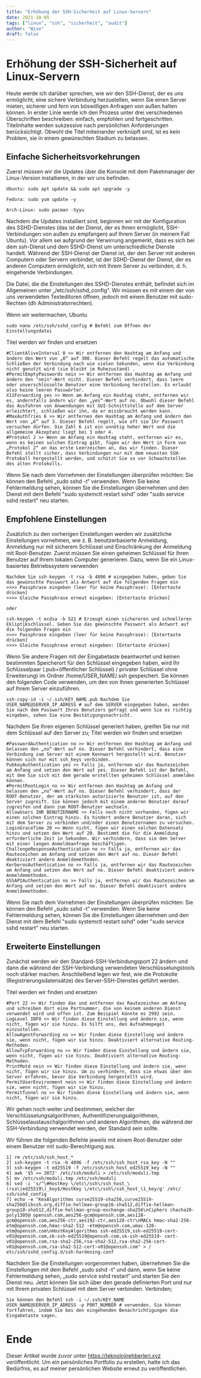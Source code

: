 ```yaml
---
title: "Erhöhung der SSH-Sicherheit auf Linux-Servern"
date: 2021-10-05
tags: ["linux", "ssh", "sicherheit", "audit"]
author: "Wise"
draft: false
---
```

# Erhöhung der SSH-Sicherheit auf Linux-Servern

Heute werde ich darüber sprechen, wie wir den SSH-Dienst, der es uns ermöglicht, eine sichere Verbindung herzustellen, wenn Sie einen Server mieten, sicherer und fern von böswilligen Anfragen von außen halten können. In erster Linie werde ich den Prozess unter drei verschiedenen Überschriften beschreiben: einfach, empfohlen und fortgeschritten. Titelinhalte werden sukzessive nach persönlichen Anforderungen berücksichtigt. Obwohl die Titel miteinander verknüpft sind, ist es kein Problem, sie in einem gewünschten Stadium zu belassen.

## Einfache Sicherheitsvorkehrungen

Zuerst müssen wir die Updates über die Konsole mit dem Paketmanager der Linux-Version installieren, in der wir uns befinden.

```
Ubuntu: sudo apt update && sudo apt upgrade -y

Fedora: sudo yum update -y

Arch-Linux: sudo pacman -Syyu
```

Nachdem die Updates installiert sind, beginnen wir mit der Konfiguration des SSHD-Dienstes (das ist der Dienst, der es Ihnen ermöglicht, SSH-Verbindungen von außen zu empfangen) auf Ihrem Server (in meinem Fall Ubuntu). Vor allem sei aufgrund der Verwirrung angemerkt, dass es sich bei dem ssh-Dienst und dem SSHD-Dienst um unterschiedliche Dienste handelt. Während der SSH-Dienst der Dienst ist, der den Server mit anderen Computern oder Servern verbindet, ist der SSHD-Dienst der Dienst, der es anderen Computern ermöglicht, sich mit Ihrem Server zu verbinden, d. h. eingehende Verbindungen.

Die Datei, die die Einstellungen des SSHD-Dienstes enthält, befindet sich im Allgemeinen unter „/etc/ssh/sshd_config“. Wir müssen es mit einem der von uns verwendeten Texteditoren öffnen, jedoch mit einem Benutzer mit sudo-Rechten (dh Administratorrechten).

Wenn wir weitermachen, Ubuntu

```
sudo nano /etc/ssh/sshd_config # Befehl zum Öffnen der Einstellungsdatei
```

Titel werden wir finden und ersetzen

```
#ClientAliveInterval 0 >> Wir entfernen den Hashtag am Anfang und ändern den Wert von „0“ auf 300. Dieser Befehl regelt das automatische Schließen der Verbindung nach wie vielen Sekunden, wenn die Verbindung nicht genutzt wird (sie bleibt im Ruhezustand) .
#PermitEmptyPasswords nein >> Wir entfernen das Hashtag am Anfang und ändern den "nein"-Wert nicht. Dieser Befehl verhindert, dass leere oder unverschlüsselte Benutzer eine Verbindung herstellen. Es erlaubt also keine leeren Passwörter.
X11Forwarding yes >> Wenn am Anfang ein Hashtag steht, entfernen wir es, andernfalls ändern wir den „yes“-Wert auf no. Obwohl dieser Befehl das Ausführen von Anwendungen mit GUI-Schnittstelle auf dem Server erleichtert, schließen wir ihn, da er missbraucht werden kann.
#MaxAuthTries 6 >> Wir entfernen den Hashtag am Anfang und ändern den Wert von „6“ auf 3. Dieser Befehl regelt, wie oft sie Ihr Passwort versuchen dürfen. Die Zahl 6 ist ein unnötig hoher Wert und die allgemeine Akzeptanz liegt bei 3 oder 4.
#Protokol 2 >> Wenn am Anfang ein Hashtag steht, entfernen wir es, wenn es keinen solchen Eintrag gibt, fügen wir den Wert in Form von „Protokol 2“ an das erste Leerzeichen an, das wir finden. Dieser Befehl stellt sicher, dass Verbindungen nur mit dem neuesten SSH-Protokoll hergestellt werden, und schützt Sie so vor Schwachstellen des alten Protokolls.
```

Wenn Sie nach dem Vornehmen der Einstellungen überprüfen möchten: Sie können den Befehl „sudo sshd -t“ verwenden. Wenn Sie keine Fehlermeldung sehen, können Sie die Einstellungen übernehmen und den Dienst mit dem Befehl "sudo systemctl restart sshd" oder "sudo service sshd restart" neu starten.

## Empfohlene Einstellungen

Zusätzlich zu den vorherigen Einstellungen werden wir zusätzliche Einstellungen vornehmen, wie z. B. benutzerbasierte Anmeldung, Anmeldung nur mit sicherem Schlüssel und Einschränkung der Anmeldung mit Root-Benutzer. Zuerst müssen Sie einen geheimen Schlüssel für Ihren Benutzer auf Ihrem lokalen Computer generieren. Dazu, wenn Sie ein Linux-basiertes Betriebssystem verwenden

```
Nachdem Sie ssh-keygen -t rsa -b 4096 # eingegeben haben, geben Sie das gewünschte Passwort als Antwort auf die folgenden Fragen ein
>>>> Passphrase eingeben (leer für keine Passphrase): [Entertaste drücken]
>>>> Gleiche Passphrase erneut eingeben: [Entertaste drücken]

oder

ssh-keygen -t ecdsa -b 521 # Erzeugt einen sichereren und schnelleren Ekliptikschlüssel. Geben Sie das gewünschte Passwort als Antwort auf die folgenden Fragen ein
>>>> Passphrase eingeben (leer für keine Passphrase): [Entertaste drücken]
>>>> Gleiche Passphrase erneut eingeben: [Entertaste drücken]
```

Wenn Sie andere Fragen mit der Eingabetaste beantwortet und keinen bestimmten Speicherort für den Schlüssel eingegeben haben, wird Ihr Schlüsselpaar (.pub=öffentlicher Schlüssel) / privater Schlüssel ohne Erweiterung) im Ordner /home/USER_NAME/.ssh gespeichert. Sie können den folgenden Code verwenden, um den von Ihnen generierten Schlüssel auf Ihrem Server einzuführen.

```
ssh-copy-id -i ~/.ssh/KEY_NAME.pub Nachdem Sie USER_NAME@SERVER_IP_ADRESS # auf dem SERVER eingegeben haben, werden Sie nach dem Passwort Ihres Benutzers gefragt und wenn Sie es richtig eingeben, sehen Sie eine Bestätigungsnachricht.
```

Nachdem Sie Ihren eigenen Schlüssel generiert haben, greifen Sie nur mit dem Schlüssel auf den Server zu;
Titel werden wir finden und ersetzen

```
#PasswordAuthentication no >> Wir entfernen den Hashtag am Anfang und belassen den „no“-Wert auf no. Dieser Befehl verhindert, dass eine Verbindung zum Server mit einem Kennwort hergestellt wird. Benutzer können sich nur mit ssh_keys verbinden.
PubkeyAuthentication yes >> Falls ja, entfernen wir das Rautezeichen am Anfang und setzen den Wert auf yes. Dieser Befehl ist der Befehl, mit dem Sie sich mit dem gerade erstellten geheimen Schlüssel anmelden können.
#PermitRootLogin no >> Wir entfernen den Hashtag am Anfang und belassen den „no“-Wert auf no. Dieser Befehl verhindert, dass der ROOT-Benutzer, der am stärksten autorisierte Benutzer ist, auf den Server zugreift. Sie können jedoch mit einem anderen Benutzer darauf zugreifen und dann zum ROOT-Benutzer wechseln.
AllowUsers IHR BENUTZERNAME >> Falls noch nicht vorhanden, fügen wir einen solchen Eintrag hinzu. Es hindert andere Benutzer daran, sich mit dem Server zu verbinden und/oder einen Benutzernamen zu versuchen.
LoginGraceTime 20 >> Wenn nicht, fügen wir einen solchen Datensatz hinzu und setzen den Wert auf 20. Bestimmt die für die Anmeldung erforderliche Zeit in Sekunden. Wir verhindern, dass sie den Server mit einer langen Anmeldeanfrage beschäftigen.
ChallengeResponseAuthentication no >> Falls ja, entfernen wir das Rautezeichen am Anfang und setzen den Wert auf no. Dieser Befehl deaktiviert andere Anmeldemethoden.
KerberosAuthentication no >> Falls ja, entfernen wir das Rautezeichen am Anfang und setzen den Wert auf no. Dieser Befehl deaktiviert andere Anmeldemethoden.
GSSAPIAuthentication no >> Falls ja, entfernen wir das Rautezeichen am Anfang und setzen den Wert auf no. Dieser Befehl deaktiviert andere Anmeldemethoden.
```

Wenn Sie nach dem Vornehmen der Einstellungen überprüfen möchten: Sie können den Befehl „sudo sshd -t“ verwenden. Wenn Sie keine Fehlermeldung sehen, können Sie die Einstellungen übernehmen und den Dienst mit dem Befehl "sudo systemctl restart sshd" oder "sudo service sshd restart" neu starten.

## Erweiterte Einstellungen

Zunächst werden wir den Standard-SSH-Verbindungsport 22 ändern und dann die während der SSH-Verbindung verwendeten Verschlüsselungstools noch stärker machen. Anschließend legen wir fest, wie die Protokolle (Registrierungsdatensätze) des Server-SSH-Dienstes geführt werden.

Titel werden wir finden und ersetzen

```
#Port 22 >> Wir finden das und entfernen das Rautezeichen am Anfang und schreiben dort eine Portnummer, die von keinem anderen Dienst verwendet wird und offen ist. Zum Beispiel könnte es 2992 sein.
LogLevel INFO >> Wir finden diese Einstellung und ändern sie, wenn nicht, fügen wir sie hinzu. Es hilft uns, den Aufnahmepegel einzustellen.
AllowAgentForwarding no >> Wir finden diese Einstellung und ändern sie, wenn nicht, fügen wir sie hinzu. Deaktiviert alternative Routing-Methoden.
AllowTcpForwarding no >> Wir finden diese Einstellung und ändern sie, wenn nicht, fügen wir sie hinzu. Deaktiviert alternative Routing-Methoden.
PrintMotd nein >> Wir finden diese Einstellung und ändern sie, wenn nicht, fügen wir sie hinzu. Um zu verhindern, dass sie etwas über den Server erfahren, bevor die Verbindung hergestellt wird.
PermitUserEnvironment nein >> Wir finden diese Einstellung und ändern sie, wenn nicht, fügen wir sie hinzu.
PermitTunnel no >> Wir finden diese Einstellung und ändern sie, wenn nicht, fügen wir sie hinzu.
```

Wir gehen noch weiter und bestimmen, welcher der Verschlüsselungsalgorithmen, Authentifizierungsalgorithmen, Schlüsselaustauschalgorithmen und anderen Algorithmen, die während der SSH-Verbindung verwendet werden, der Standard sein sollte.

Wir führen die folgenden Befehle jeweils mit einem Root-Benutzer oder einem Benutzer mit sudo-Berechtigung aus.

```
1] rm /etc/ssh/ssh_host_*
2] ssh-keygen -t rsa -b 4096 -f /etc/ssh/ssh_host_rsa_key -N ""
3] ssh-keygen -t ed25519 -f /etc/ssh/ssh_host_ed25519_key -N ""
4] awk '$5 >= 3072' /etc/ssh/moduli > /etc/ssh/moduli.tmp
5] mv /etc/ssh/moduli.tmp /etc/ssh/moduli
6] sed -i 's/^\#HostKey \/etc\/ssh\/ssh_host_\(rsa\|ed25519\)_key$/HostKey \/etc\/ssh\/ssh_host_\1_key/g' /etc/ ssh/sshd_config
7] echo -e "KexAlgorithms curve25519-sha256,curve25519-sha256@libssh.org,diffie-hellman-group16-sha512,diffie-hellman-group18-sha512,diffie-hellman-group-exchange-sha256\nCiphers chacha20-poly1305@ openssh.com,aes256-gcm@openssh.com,aes128-gcm@openssh.com,aes256-ctr,aes192-ctr,aes128-ctr\nMACs hmac-sha2-256-etm@openssh.com,hmac-sha2-512 -etm@openssh.com,umac-128-etm@openssh.com\nHostKeyAlgorithms ssh-ed25519,ssh-ed25519-cert-v01@openssh.com,sk-ssh-ed25519@openssh.com,sk-ssh-ed25519- cert-v01@openssh.com,rsa-sha2-256,rsa-sha2-512,rsa-sha2-256-cert-v01@openssh.com,rsa-sha2-512-cert-v01@openssh.com" > / etc/ssh/sshd_config.d/ssh-hardening.conf
```

Nachdem Sie die Einstellungen vorgenommen haben, übernehmen Sie die Einstellungen mit dem Befehl „sudo sshd -t“ und dann, wenn Sie keine Fehlermeldung sehen, „sudo service sshd restart“ und starten Sie den Dienst neu. Jetzt können Sie sich über den gerade definierten Port und nur mit Ihrem privaten Schlüssel mit dem Server verbinden. Verbinden;

```
Sie können den Befehl ssh -i ~/.ssh/KEY_NAME USER_NAME@SERVER_IP_ADRESS -p PORT_NUMBER # verwenden. Sie können fortfahren, indem Sie bei den eingehenden Benachrichtigungen die Eingabetaste sagen.
```

# Ende

Dieser Artikel wurde zuvor unter <https://teknolojirehberleri.xyz> veröffentlicht. Um ein persönliches Portfolio zu erstellen, hatte ich das Bedürfnis, es auf meiner persönlichen Website erneut zu veröffentlichen.
